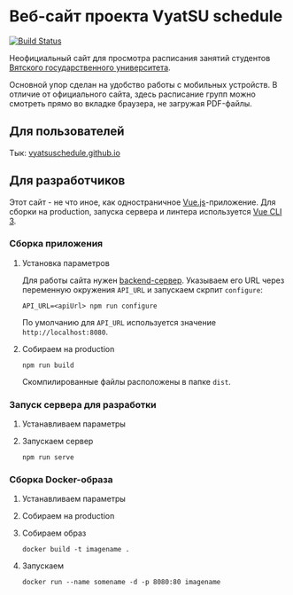 # Веб-сайт проекта VyatSU schedule

[![Build Status](https://travis-ci.org/AliRzaev/vyatsu_web_app.svg?branch=master)](https://travis-ci.org/AliRzaev/vyatsu_web_app)

Неофициальный сайт для просмотра расписания занятий студентов [Вятского государственного университета](https://www.vyatsu.ru).

Основной упор сделан на удобство работы с мобильных устройств. В отличие от официального сайта, здесь расписание групп можно смотреть прямо во вкладке браузера, не загружая PDF-файлы.

## Для пользователей

Тык: [vyatsuschedule.github.io](https://vyatsuschedule.github.io)

## Для разработчиков

Этот сайт - не что иное, как одностраничное [Vue.js](https://vuejs.org)-приложение. Для сборки на production, запуска сервера и линтера используется [Vue CLI 3](https://cli.vuejs.org).

### Сборка приложения

1. Установка параметров

   Для работы сайта нужен [backend-сервер](https://github.com/AliRzaev/vyatsu-schedule-backend). Указываем его URL через переменную окружения `API_URL` и запускаем скрпит `configure`:
   
   ```
   API_URL=<apiUrl> npm run configure
   ```
   
   По умолчанию для `API_URL` используется значение `http://localhost:8080`.

2. Собираем на production
   
   ```
   npm run build
   ```
   
   Скомпилированные файлы расположены в папке `dist`.

### Запуск сервера для разработки

1. Устанавливаем параметры

2. Запускаем сервер
   
   ```
   npm run serve
   ```

### Сборка Docker-образа

1. Устанавливаем параметры

2. Собираем на production

3. Собираем образ

   ```
   docker build -t imagename .
   ```

4. Запускаем
   
   ```
   docker run --name somename -d -p 8080:80 imagename
   ```
